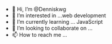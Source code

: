 - 👋 Hi, I’m @Denniskwg
- 👀 I’m interested in ...web development
- 🌱 I’m currently learning ... JavaScript
- 💞️ I’m looking to collaborate on ...
- 📫 How to reach me ...

<!---
Denniskwg/Denniskwg is a ✨ special ✨ repository because its `README.md` (this file) appears on your GitHub profile.
You can click the Preview link to take a look at your changes.
--->
